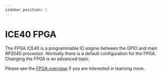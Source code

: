 ```yaml
---
sidebar_position: 1
---
```


# ICE40 FPGA

The FPGA ICE40 is a programmable IO engine between the GPIO and main RP2040 processor. Normally there is a default configuration for the FPGA. Changing the FPGA is an advanced topic.

Please see the [FPGA overview](/hardware-low-level-details/ice40-fpga/ice40-fpga-overview) if you are interested in learning more.